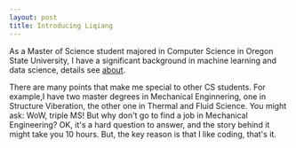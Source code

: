 ```yaml
---
layout: post
title: Introducing Liqiang
---
```


As a Master of Science student majored in Computer Science in Oregon State University, I have a significant background in machine learning and data science, details see [about](https://helq2612.github.io/about/).

There are many points that make me special to other CS students. For example,I have two master degrees in Mechanical Enginnering, one in Structure Viberation, the other one in Thermal and Fluid Science. You might ask: WoW, triple MS! But why don't go to find a job in Mechanical Engineering? OK, it's a hard question to answer, and the story behind it might take you 10 hours. But, the key reason is that I like coding, that's it.